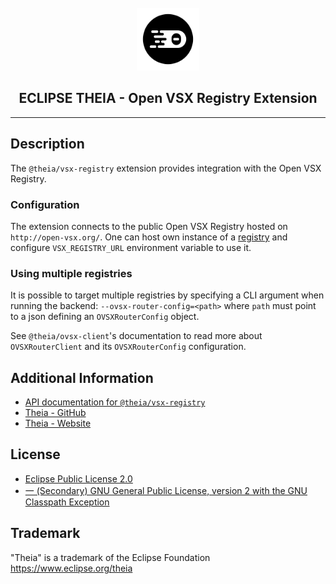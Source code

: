 <div align='center'>

<br />

<img src='https://raw.githubusercontent.com/eclipse-theia/theia/master/logo/theia.svg?sanitize=true' alt='theia-ext-logo' width='100px' />

<h2>ECLIPSE THEIA - Open VSX Registry Extension</h2>

<hr />

</div>

## Description

The `@theia/vsx-registry` extension provides integration with the Open VSX Registry.

### Configuration

The extension connects to the public Open VSX Registry hosted on `http://open-vsx.org/`.
One can host own instance of a [registry](https://github.com/eclipse/openvsx#eclipse-open-vsx)
and configure `VSX_REGISTRY_URL` environment variable to use it.

### Using multiple registries

It is possible to target multiple registries by specifying a CLI argument when
running the backend: `--ovsx-router-config=<path>` where `path` must point to
a json defining an `OVSXRouterConfig` object.

See `@theia/ovsx-client`'s documentation to read more about `OVSXRouterClient`
and its `OVSXRouterConfig` configuration.

## Additional Information

- [API documentation for `@theia/vsx-registry`](https://eclipse-theia.github.io/theia/docs/next/modules/vsx-registry.html)
- [Theia - GitHub](https://github.com/eclipse-theia/theia)
- [Theia - Website](https://theia-ide.org/)

## License

- [Eclipse Public License 2.0](http://www.eclipse.org/legal/epl-2.0/)
- [一 (Secondary) GNU General Public License, version 2 with the GNU Classpath Exception](https://projects.eclipse.org/license/secondary-gpl-2.0-cp)

## Trademark
"Theia" is a trademark of the Eclipse Foundation
https://www.eclipse.org/theia
